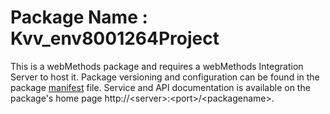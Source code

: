 # Package Name : Kvv_env8001264Project
This is a webMethods package and requires a webMethods Integration Server to host it. Package versioning and configuration can be found in the package [manifest](./Kvv_env8001264Project/manifest.v3) file. Service and API documentation is available on the package's home page http://&lt;server&gt;:&lt;port&gt;/&lt;packagename>.
